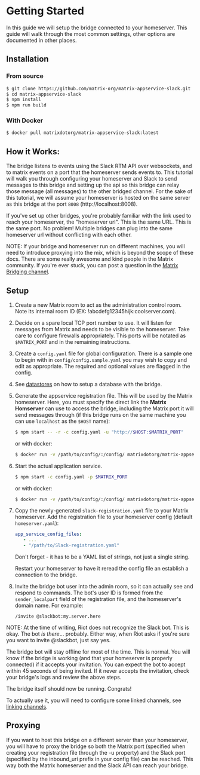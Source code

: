 # Getting Started

In this guide we will setup the bridge connected to your homeserver. This guide
will walk through the most common settings, other options are documented in
other places.

## Installation

### From source

```sh
$ git clone https://github.com/matrix-org/matrix-appservice-slack.git
$ cd matrix-appservice-slack
$ npm install
$ npm run build
```

### With Docker

```sh
$ docker pull matrixdotorg/matrix-appservice-slack:latest
```

## How it Works:

The bridge listens to events using the Slack RTM API over websockets, and to
matrix events on a port that the homeserver sends events to. This tutorial will
walk you through configuring your homeserver and Slack to send messages to this
bridge and setting up the api so this bridge can relay those message (all
messages) to the other bridged channel. For the sake of this tutorial, we will
assume your homeserver is hosted on the same server as this bridge at the port
`8008` (http://localhost:8008).

If you've set up other bridges, you're probably familiar with the link used
to reach your homeserver, the "homeserver url". This is the same URL. This
is the same port. No problem! Multiple bridges can plug into the same
homeserver url without conflicting with each other.

NOTE: If your bridge and homeserver run on different machines, you will need
to introduce proxying into the mix, which is beyond the scope of these docs.
There are some really awesome and kind people in the Matrix community. If you're
ever stuck, you can post a question in the 
[Matrix Bridging channel](https://matrix.to/#/#bridges:matrix.org).


## Setup

1. Create a new Matrix room to act as the administration control room. Note its
   internal room ID (EX: !abcdefg12345hijk:coolserver.com).

2. Decide on a spare local TCP port number to use. It will listen for messages
   from Matrix and needs to be visible to the homeserver. Take care to configure
   firewalls appropriately. This ports will be notated as `$MATRIX_PORT` and in
   the remaining instructions.

3. Create a `config.yaml` file for global configuration. There is a sample
   one to begin with in `config/config.sample.yaml` you may wish to copy and
   edit as appropriate. The required and optional values are flagged in the config.

4. See [datastores](datastores.md) on how to setup a database with the bridge.

5. Generate the appservice registration file. This will be used by the
   Matrix homeserver. Here, you must specify the direct link the
   **Matrix Homserver** can use to access the bridge, including the Matrix
   port it will send messages through (if this bridge runs on the same
   machine you can use `localhost` as the `$HOST` name):
   
   ```sh
   $ npm start -- -r -c config.yaml -u "http://$HOST:$MATRIX_PORT"
   ```
   
   or with docker:
   
   ```sh
   $ docker run -v /path/to/config/:/config/ matrixdotorg/matrix-appservice-slack -r -c /config/config.yaml -u "http://$HOST:$MATRIX_PORT" -f /config/slack.yaml
   ```

6. Start the actual application service.

   ```sh
   $ npm start -c config.yaml -p $MATRIX_PORT
   ```
   
   or with docker:
   ```sh
   $ docker run -v /path/to/config/:/config/ matrixdotorg/matrix-appservice-slack
   ```

7. Copy the newly-generated `slack-registration.yaml` file to your Matrix
   homeserver. Add the registration file to your homeserver config (default
   `homeserver.yaml`):

   ```yaml
   app_service_config_files:
      - ...
      - "/path/to/Slack-registration.yaml"
   ```

   Don't forget - it has to be a YAML list of strings, not just a single string.

   Restart your homeserver to have it reread the config file an establish a
   connection to the bridge.

8. Invite the bridge bot user into the admin room, so it can actually see and
   respond to commands. The bot's user ID is formed from the `sender_localpart`
   field of the registration file, and the homeserver's domain name. For example:

   ```
   /invite @slackbot:my.server.here
   ```

NOTE: At the time of writing, Riot does not recognize the Slack bot. This is
okay. The bot *is there*... probably. Either way, when Riot asks if you're
sure you want to invite @slackbot, just say yes.

The bridge bot will stay offline for most of the time. This is normal. You
will know if the bridge is working (and that your homeserver is properly
connected) if it accepts your invitation. You can expect the bot to accept
within 45 seconds of being invited. If it never accepts the invitation,
check your bridge's logs and review the above steps.

The bridge itself should now be running. Congrats!

To actually use it, you will need to configure some linked channels, see
[linking channels](link_channels.md).

## Proxying

If you want to host this bridge on a different server than your homeserver, you will have
to proxy the bridge so both the Matrix port (specified when creating your registration file
through the -u property) and the Slack port (specified by the inbound_uri prefix in your
config file) can be reached. This way both the Matrix homeserver and the Slack API can reach
your bridge.
